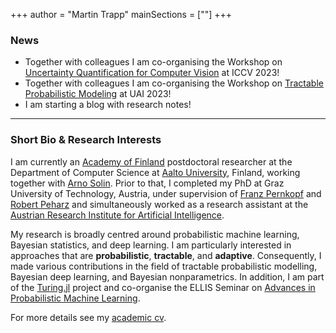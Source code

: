 +++
author = "Martin Trapp"
mainSections = [""]
+++

### News
- Together with colleagues I am co-organising the Workshop on [Uncertainty Quantification for Computer Vision](https://uncv2023.github.io/) at ICCV 2023!
- Together with colleagues I am co-organising the Workshop on [Tractable Probabilistic Modeling](https://tractable-probabilistic-modeling.github.io/tpm2023/) at UAI 2023!
- I am starting a blog with research notes!

---

### Short Bio & Research Interests
I am currently an [Academy of Finland](https://www.aka.fi/en/) postdoctoral researcher at the Department of Computer Science at [Aalto University](https://www.aalto.fi/en), Finland, working together with [Arno Solin](https://users.aalto.fi/~asolin/).
Prior to that, I completed my PhD at Graz University of Technology, Austria, under supervision of [Franz Pernkopf](https://www.spsc.tugraz.at/people/franz-pernkopf.html) and [Robert Peharz](https://robert-peharz.github.io/) and simultaneously worked as a research assistant at the [Austrian Research Institute for Artificial Intelligence](https://www.ofai.at/).

My research is broadly centred around probabilistic machine learning, Bayesian statistics, and deep learning.
I am particularly interested in approaches that are **probabilistic**, **tractable**, and **adaptive**.
Consequently, I made various contributions in the field of tractable probabilistic modelling, Bayesian deep learning, and Bayesian nonparametrics.
In addition, I am part of the [Turing.jl](https://turing.ml/dev/) project and co-organise the ELLIS Seminar on [Advances in Probabilistic Machine Learning](https://aaltoml.github.io/apml/).

For more details see my [academic cv](./cv.pdf).
